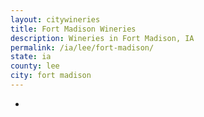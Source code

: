 ```yaml
---
layout: citywineries
title: Fort Madison Wineries
description: Wineries in Fort Madison, IA
permalink: /ia/lee/fort-madison/
state: ia
county: lee
city: fort madison
---
```

-
